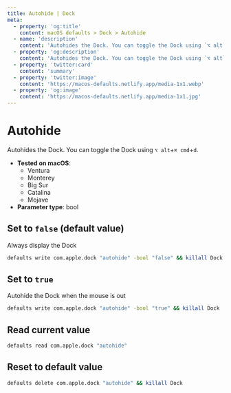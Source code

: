 ```yaml
---
title: Autohide | Dock
meta:
  - property: 'og:title'
    content: macOS defaults > Dock > Autohide
  - name: 'description'
    content: 'Autohides the Dock. You can toggle the Dock using `⌥ alt`+`⌘ cmd`+`d`.'
  - property: 'og:description'
    content: 'Autohides the Dock. You can toggle the Dock using `⌥ alt`+`⌘ cmd`+`d`.'
  - property: 'twitter:card'
    content: 'summary'
  - property: 'twitter:image'
    content: 'https://macos-defaults.netlify.app/media-1x1.webp'
  - property: 'og:image'
    content: 'https://macos-defaults.netlify.app/media-1x1.jpg'
---
```


# Autohide

Autohides the Dock. You can toggle the Dock using `⌥ alt`+`⌘ cmd`+`d`.

<!-- break lists -->

- **Tested on macOS**:
  - Ventura
  - Monterey
  - Big Sur
  - Catalina
  - Mojave
- **Parameter type**: bool

## Set to `false` (default value)

Always display the Dock

```bash
defaults write com.apple.dock "autohide" -bool "false" && killall Dock
```

## Set to `true`

Autohide the Dock when the mouse is out

```bash
defaults write com.apple.dock "autohide" -bool "true" && killall Dock
```

## Read current value

```bash
defaults read com.apple.dock "autohide"
```

## Reset to default value

```bash
defaults delete com.apple.dock "autohide" && killall Dock
```
